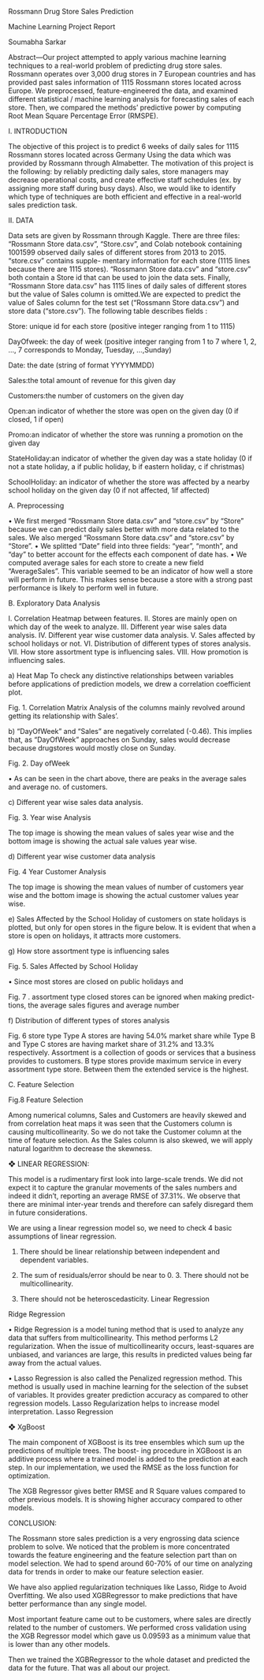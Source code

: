 Rossmann Drug Store Sales Prediction 

Machine Learning Project Report 

Soumabha Sarkar


Abstract—Our project attempted to apply various machine learning techniques to a real-world problem of predicting drug store sales. Rossmann operates over 3,000 drug stores in 7 European countries and has provided past sales information of 1115 Rossmann stores located across Europe. We preprocessed, feature-engineered the data, and examined different statistical / machine learning analysis for forecasting sales of each store. Then, we  compared the methods’ predictive power by computing Root Mean Square Percentage Error (RMSPE). 

I. INTRODUCTION 

The objective of this project is to predict 6 weeks of daily sales for 1115 Rossmann stores located across Germany Using  the data which was provided by Rossmann through Almabetter. The motivation of this project is the following:  by reliably predicting daily sales, store managers may  decrease operational costs, and create effective staff  schedules (ex. by assigning more staff during busy days). Also, we would like to identify which type of techniques are  both efficient and effective in a real-world sales prediction task. 

II. DATA 

Data sets are given by Rossmann through Kaggle. There  are three files: “Rossmann Store data.csv”, “Store.csv”, and  Colab notebook containing 1001599 observed daily sales of  different stores from 2013 to 2015. “store.csv” contains  supple- mentary information for each store (1115 lines 
because there are 1115 stores). “Rossmann Store data.csv” and “store.csv” both contain a Store id that can be used to join  the data sets. Finally, “Rossmann Store data.csv” has  1115 lines of daily sales of different stores but the value of Sales column is omitted.We are expected to predict the value of Sales column for the test set (“Rossmann Store data.csv”) and store data (“store.csv”). The following table  describes fields : 

Store: unique id for each store (positive integer ranging from 1 to 1115)

DayOfweek: the day of week (positive integer ranging from 1 to 7 where 1, 2, ..., 7 corresponds to Monday, Tuesday, ...,Sunday)

Date: the date (string of format YYYYMMDD)

Sales:the total amount of revenue for this given day

Customers:the number of customers on the given day

Open:an indicator of whether the store was open on the given day (0 if closed, 1 if open)

Promo:an indicator of whether the store was running a promotion on the given day

StateHoliday:an indicator of whether the given day was a state holiday (0 if not a state holiday, a if public holiday, b if eastern holiday, c if christmas)

SchoolHoliday: an indicator of whether the store was affected by a nearby school holiday on the given day (0 if not affected, 1if affected)



A. Preprocessing 

• We first merged “Rossmann Store data.csv” and  “store.csv” by “Store” because we can predict daily sales better with more data related to the sales. We also  merged “Rossmann Store data.csv” and “store.csv” by “Store”. 
• We splitted “Date” field into three fields: “year”, “month”, and “day” to better account for the effects each component of date has.
• We computed average sales for each store to create a new field “AverageSales”. This variable seemed to be an  indicator of how well a store will perform in future. This  makes sense because a store with a strong past performance is likely to perform well in future. 

B. Exploratory Data Analysis 

I. Correlation Heatmap between features. 
II. Stores are mainly open on which day of the week to analyze. 
III. Different year wise sales data analysis. 
IV. Different year wise customer data analysis. 
V. Sales affected by school holidays or not. 
VI. Distribution of different types of stores analysis. VII. How store assortment type is influencing sales. 
VIII. How promotion is influencing sales. 

a) Heat Map To check any distinctive relationships  between variables before applications of prediction  models, we drew a correlation coefficient plot. 

Fig. 1. Correlation Matrix Analysis of the columns mainly revolved around getting its relationship with Sales’. 

b) “DayOfWeek” and “Sales” are negatively correlated (-0.46). This implies that, as “DayOfWeek” approaches on Sunday, sales would decrease because drugstores  would mostly close on Sunday. 

Fig. 2. Day ofWeek 

• As can be seen in the chart above, there are peaks in the average sales and average no. of customers. 

c) Different year wise sales data analysis. 

 Fig. 3. Year wise Analysis 
 
The top image is showing the mean values of sales year wise  and the bottom image is showing the actual sale values year wise. 

d) Different year wise customer data analysis 

Fig. 4 Year  Customer Analysis 

The top image is showing the mean values of number of  customers year wise and the bottom image is showing the actual customer values year wise.

e) Sales Affected by the School Holiday of customers on state holidays is plotted, but only for open stores in the figure below. It is evident that when a store is open on holidays, it attracts more customers. 

g) How store assortment type is influencing sales 

Fig. 5. Sales Affected by School Holiday

• Since most stores are closed on public holidays and 

Fig. 7 . assortment type closed stores can be ignored when making predict- tions, the average sales figures and average number 

f) Distribution of different types of stores analysis 

Fig. 6 store type 
Type A stores are having 54.0% market share while Type B and Type C stores are having market share of 31.2% and 13.3% respectively. 
Assortment is a collection of goods or services that a business provides to customers. B type stores provide maximum service in every  assortment type store. Between them the extended service is the highest. 

C. Feature Selection 

Fig.8 Feature Selection

Among numerical columns, Sales and Customers are heavily  skewed and from correlation heat maps it was seen that the Customers column is causing multicollinearity. So we do not take the Customer column at the time of feature selection. 
As the Sales column is also skewed, we will apply natural logarithm to decrease the skewness. 

❖ LINEAR REGRESSION: 

This model is a rudimentary first look into large-scale trends. We did not expect it to capture the  granular movements of the sales numbers and indeed it  didn’t, reporting an average RMSE of 37.31%. We  observe that there are minimal inter-year trends and therefore can safely disregard them in future considerations. 

We are using a linear regression model so, we need to check 4 basic assumptions of linear regression. 

1. There should be linear relationship between independent and dependent variables.

2. The sum of residuals/error should be near to 0. 3. There should not be multicollinearity. 

3. There should not be heteroscedasticity. 
Linear Regression 

Ridge Regression 

• Ridge Regression is a model tuning method that  is used to analyze any data that suffers from  multicollinearity. This method performs L2 regularization.  When the issue of multicollinearity occurs, least-squares are unbiased, and variances are large, this results in predicted  values being far away from the actual values. 

• Lasso Regression is also called the Penalized regression  method. This method is usually used in machine learning for  the selection of the subset of variables. It provides greater  prediction accuracy as compared to other regression  models. Lasso Regularization helps to increase model  interpretation. 
Lasso Regression

❖ XgBoost 

The main component of XGBoost is its tree ensembles which sum up the predictions of multiple trees. The boost- ing  procedure in XGBoost is an additive process where a trained  model is added to the prediction at each step. In our implementation, we used the RMSE as the loss function for optimization. 

The XGB Regressor gives better RMSE and R Square values compared to other previous models. It is showing higher accuracy compared to other models. 

CONCLUSION: 

The Rossmann store sales prediction is a very engrossing data science  problem to solve. We noticed that the problem is more concentrated  towards the feature engineering and the feature selection part than on  model selection. We had to spend around 60-70% of our time on  analyzing data for trends in order to make our feature selection easier. 

We have also applied regularization techniques like Lasso, Ridge to Avoid Overfitting. We also used XGBRegressor to make predictions that have better performance than any single model. 

Most important feature came out to be customers, where sales are directly related to the number of customers. We performed cross validation using the XGB Regressor model which gave us 0.09593 as a minimum value that is lower than any other models.

Then we trained the XGBRegressor to the whole dataset and predicted the data for the future. That was all about our project.

